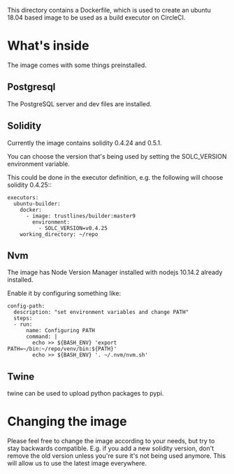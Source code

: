 This directory contains a Dockerfile, which is used to create an ubuntu 18.04
based image to be used as a build executor on CircleCI.

# What's inside

The image comes with some things preinstalled.

## Postgresql 

The PostgreSQL server and dev files are installed.

## Solidity
Currently the image contains solidity 0.4.24 and 0.5.1.

You can choose the version that's being used by setting the SOLC_VERSION
environment variable.

This could be done in the executor definition, e.g. the following will choose
solidity 0.4.25::

    executors:
      ubuntu-builder:
        docker:
          - image: trustlines/builder:master9
            environment:
              - SOLC_VERSION=v0.4.25
        working_directory: ~/repo

## Nvm

The image has Node Version Manager installed with nodejs 10.14.2 already installed.

Enable it by configuring something like:

    config-path:
      description: "set environment variables and change PATH"
      steps:
      - run:
          name: Configuring PATH
          command: |
            echo >> ${BASH_ENV} 'export PATH=~/bin:~/repo/venv/bin:${PATH}'
            echo >> ${BASH_ENV} '. ~/.nvm/nvm.sh'
  
## Twine
twine can be used to upload python packages to pypi.

# Changing the image

Please feel free to change the image according to your needs, but try to stay
backwards compatible. E.g. if you add a new solidity version, don't remove the
old version unless you're sure it's not being used anymore. This will allow us
to use the latest image everywhere.

